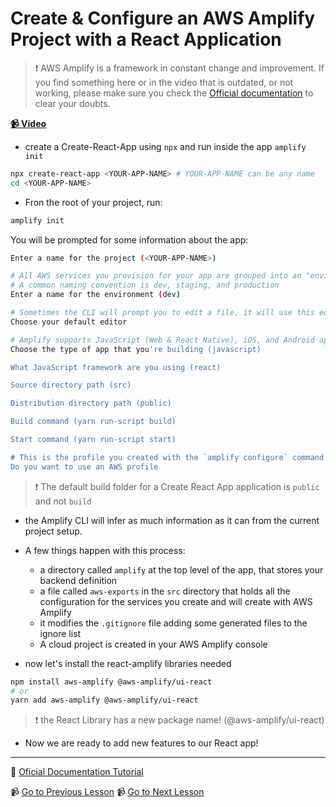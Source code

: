 # Create & Configure an AWS Amplify Project with a React Application

> ❗ AWS Amplify is a framework in constant change and improvement. If you find something here or in the video that is outdated, or not working, please make sure you check the [Official documentation](https://docs.amplify.aws/) to clear your doubts.

**[📹 Video](https://egghead.io/lessons/react-native-create-configure-an-aws-amplify-project-with-a-react-application)**

- create a Create-React-App using `npx` and run inside the app `amplify init`

```bash
npx create-react-app <YOUR-APP-NAME> # YOUR-APP-NAME can be any name
cd <YOUR-APP-NAME>
```

- Fron the root of your project, run:

```bash
amplify init
```

You will be prompted for some information about the app:

```bash
Enter a name for the project (<YOUR-APP-NAME>)

# All AWS services you provision for your app are grouped into an "environment"
# A common naming convention is dev, staging, and production
Enter a name for the environment (dev)

# Sometimes the CLI will prompt you to edit a file, it will use this editor to open those files.
Choose your default editor

# Amplify supports JavaScript (Web & React Native), iOS, and Android apps
Choose the type of app that you're building (javascript)

What JavaScript framework are you using (react)

Source directory path (src)

Distribution directory path (public)

Build command (yarn run-script build)

Start command (yarn run-script start)

# This is the profile you created with the `amplify configure` command in the introduction step.
Do you want to use an AWS profile
```

> ❗ The default build folder for a Create React App application is `public` and not `build`

- the Amplify CLI will infer as much information as it can from the current project setup.
- A few things happen with this process:

  - a directory called `amplify` at the top level of the app, that stores your backend definition
  - a file called `aws-exports` in the `src` directory that holds all the configuration for the services you create and will create with AWS Amplify
  - it modifies the `.gitignore` file adding some generated files to the ignore list
  - A cloud project is created in your AWS Amplify console

- now let's install the react-amplify libraries needed

```bash
npm install aws-amplify @aws-amplify/ui-react
# or
yarn add aws-amplify @aws-amplify/ui-react
```

> ❗ the React Library has a new package name! (@aws-amplify/ui-react)

- Now we are ready to add new features to our React app!

---

🤔 [Oficial Documentation Tutorial](https://docs.amplify.aws/start/getting-started/setup/q/integration/react#initialize-a-new-backend)

📹 [Go to Previous Lesson](https://egghead.io/lessons/react-install-configure-the-aws-amplify-cli)
📹 [Go to Next Lesson](https://egghead.io/lessons/react-native-use-the-aws-amplify-withauthenticator-hoc-to-implement-a-react-user-authorization-flow)
